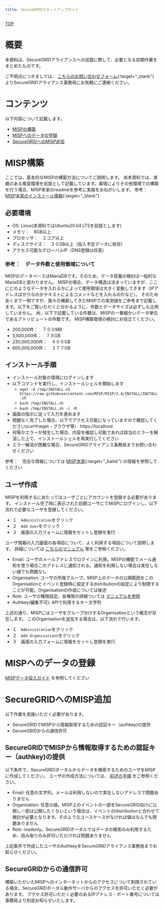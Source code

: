 ```yaml
---
title: SecureGRIDスタートアップガイド
---
```


[TOP](/securegrid/)

# 概要

本資料は、SecureGRIDアライアンスへの加盟に際して、必要となる初期作業をまとめたものです。

ご不明点につきましては、
[こちらのお問い合わせフォーム](https://krs.bz/lac/m/securegrid?_ga=2.137599600.1173151998.1640651755-16565361.1638256099&_fsi=8H1ssyw9){:target="_blank"}
よりSecureGRIDアライアンス事務局にお気軽にご連絡ください。


# コンテンツ

以下内容について記載します。
* [MISPの構築](#MISPの構築)
* [MISPへのデータの登録](#MISPへのデータの登録)
* [SecureGRIDへのMISP追加](#SecureGRIDへのMISP追加)


# MISP構築

ここでは、基本的なMISPの構築方法についてご説明します。
尚本資料では、実績のある推奨環境を前提として記載しています。事情によりその他環境での構築を行う場合、MISP本家のreadmeを参考に実施をおねがいします。
参考：　[MISP本家のインストール情報](https://misp.github.io/MISP/){:target="_blank"}


## 必要環境

* OS: Linux(本資料ではUbuntu20.04 LTSを前提とします)
* メモリ：　8GB以上
* プロセッサ：　２コア以上
* ディスクサイズ：　３０GB以上（投入予定データに依存）
* アクセス可能なグローバルIP（DNS登録は任意）

### 参考：　データ件数と使用領域について

MISPのデータベースはMariaDBです。そのため、データ容量の検討は一般的なMariaDBと変わりません。
MISPの場合、データ構造は決まっていますが、ここにどのようなデータを入れるかによって使用領域は大きく変動してきます（IPアドレスばかりなのかテキストによるコメントなどを入れるのかなど）。
そのためあくまで一例ですが、我々の構築してきたMISPでの実測値をご参考まで記載します。以下をご覧いただくと分かるように、件数とデータサイズは必ずしも比例していません。
尚、以下で記載している件数は、MISPの一番細かいデータ単位であるアトリビュートの件数です。
MISP構築環境の検討にお役立てください。

* 200,000件：　７００MB
* 5,500,000件：　７８GB
* 230,000,000件：　４００GB
* 600,000,000件：　３７７GB


## インストール手順

* インストール対象の環境にログインします
* 以下コマンドを実行し、インストールシェルを開始します
	* `wget -O /tmp/INSTALL.sh https://raw.githubusercontent.com/MISP/MISP/2.4/INSTALL/INSTALL.sh`
	* `bash /tmp/INSTALL.sh`
	* `bash /tmp/INSTALL.sh -c -M`
* 画面の指示に従って入力を進めます
* 問題なく完了した場合、以下でアクセス可能になっていますので確認してください(curlやwget・ブラウザ等）
https://localhost
* 何等かエラーが発生した場合、内容を確認し可能であれば該当のエラーを解消した上で、インストールシェルを再実行してください
* エラー解消が困難な場合、SecureGRIDアライアンス事務局までお問い合わせください

参考：　完全な情報については [MISP本家](https://misp.github.io/MISP/INSTALL.ubuntu2004/){:target="_balnk"} の情報を参照してください


## ユーザ作成

MISPを利用するにあたってはユーザごとにアカウントを登録する必要があります。
インストール完了時に表示された初期ユーザにてMISPにログインし、以下流れで必要なユーザを登録してください。
* １　`Administration`をクリック
* ２　`Add User`をクリック
* ３　画面の入力フォームに情報をセットし登録を実行

ユーザ情報の入力画面の各項目について、よく利用する項目について説明します。
詳細については
[こちらのマニュアル](https://www.circl.lu/doc/misp/administration)
等をご参照ください。

* Email: ユーザのメールアドレスでログインに利用。MISPの機能でメール通知を使う場合このアドレスに通知される。通知を利用しない場合は実在しない値でも問題なし
* Organisation: ユーザの所属グループ。MISP上のデータの公開範囲をこのOrganisationとイベント登録時に設定するdistributionの設定により制限することが可能。Organisationの作成については後述
* Role: ユーザの権限設定。各権限の詳細ついては
[マニュアルを参照](https://www.circl.lu/doc/misp/administration)
* Authkey(編集不可): APIで利用するキー文字列

上述の通り、MISPにはユーザをグループ分けするOrganisationという概念が存在します。
このOrganisationを追加する場合は、以下流れで行います。
* １　`Administration`をクリック
* ２　`Add Organisations`をクリック
* ３　画面の入力フォームに情報をセットし登録を実行


# MISPへのデータの登録

[MISPデータ投入ガイド](misp-import.md) を参照してください


# SecureGRIDへのMISP追加

以下作業を実施いただく必要があります。
* SecureGRIDでMISPから情報取得するための認証キー（authkey)の提供
* SecureGRIDからの通信許可


## SecureGRIDでMISPから情報取得するための認証キー（authkey)の提供

以下条件で、SecureGRIDポータルからデータを検索するためのユーザをMISPに作成してください。
ユーザの作成方法については、
[前述の手順](#ユーザ作成)
をご参照ください。

* Email: 任意の文字列。メールは利用しないので実在しないアドレスで問題ありません
* Organisation: 任意の値。MISP上のイベントの一部をSecureGRID向けに公開し一部は公開したくないという場合は、イベントのdistributionと合わせて検討が必要となります。そのようなユースケースがなければ値はなんでも問題ありません
* Role: readonly。SecureGRIDポータルではデータの検索のみ利用するため、読み取りのみ許可いただければ問題ありません

上記条件で作成したユーザのAuthkeyをSecureGRIDアライアンス事務局までお知らせください。


## SecureGRIDからの通信許可

構築いただいたMISPへのインターネットからのアクセスについて制限されている場合、SecureGRIDポータル動作サーバからのアクセスを許可いただく必要があります。
アクセス許可いただく必要のあるIPアドレス・ポート番号については事務局より別途お知らせいたします。
